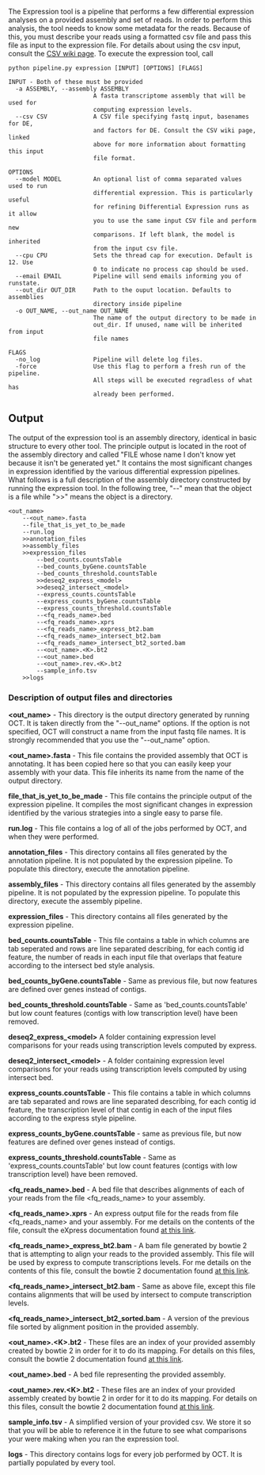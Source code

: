 The Expression tool is a pipeline that performs a few differential expression analyses on a provided assembly and set of reads. In order to perform this analysis, the tool needs to know some metadata for the reads. Because of this, you must describe your reads using a formatted csv file and pass this file as input to the expression file. For details about using the csv input, consult the [CSV wiki page](CSV_input). To execute the expression tool, call

```
python pipeline.py expression [INPUT] [OPTIONS] [FLAGS]

INPUT - Both of these must be provided
  -a ASSEMBLY, --assembly ASSEMBLY
                        A fasta transcriptome assembly that will be used for 
                        computing expression levels.
  --csv CSV             A CSV file specifying fastq input, basenames for DE,
                        and factors for DE. Consult the CSV wiki page, linked 
                        above for more information about formatting this input 
                        file format.

OPTIONS 
  --model MODEL         An optional list of comma separated values used to run
                        differential expression. This is particularly useful
                        for refining Differential Expression runs as it allow
                        you to use the same input CSV file and perform new
                        comparisons. If left blank, the model is inherited 
                        from the input csv file.
  --cpu CPU             Sets the thread cap for execution. Default is 12. Use
                        0 to indicate no process cap should be used.
  --email EMAIL         Pipeline will send emails informing you of runstate.
  --out_dir OUT_DIR     Path to the ouput location. Defaults to assemblies
                        directory inside pipeline
  -o OUT_NAME, --out_name OUT_NAME
                        The name of the output directory to be made in
                        out_dir. If unused, name will be inherited from input
                        file names

FLAGS
  -no_log               Pipeline will delete log files.
  -force                Use this flag to perform a fresh run of the pipeline.
                        All steps will be executed regradless of what has
                        already been performed.
```
## Output
The output of the expression tool is an assembly directory, identical in basic structure to every other tool. The principle output is located in the root of the assembly directory and called "FILE whose name I don't know yet because it isn't be generated yet." It contains the most significant changes in expression identified by the various differential expression pipelines. What follows is a full description of the assembly directory constructed by running the expression tool. In the following tree, "--" mean that the object is a file while ">>" means the object is a directory.

```
<out_name>
    --<out_name>.fasta
    --file_that_is_yet_to_be_made
    --run.log
    >>annotation_files
    >>assembly_files
    >>expression_files
        --bed_counts.countsTable
        --bed_counts_byGene.countsTable
        --bed_counts_threshold.countsTable
        >>deseq2_express_<model>
        >>deseq2_intersect_<model>
        --express_counts.countsTable
        --express_counts_byGene.countsTable
        --express_counts_threshold.countsTable
        --<fq_reads_name>.bed
        --<fq_reads_name>.xprs
        --<fq_reads_name>_express_bt2.bam
        --<fq_reads_name>_intersect_bt2.bam
        --<fq_reads_name>_intersect_bt2_sorted.bam
        --<out_name>.<K>.bt2
        --<out_name>.bed
        --<out_name>.rev.<K>.bt2
        --sample_info.tsv
    >>logs

```
### Description of output files and directories

**\<out\_name\>** - This directory is the output directory generated by running OCT. It is taken directly from the "--out\_name"  options. If the option is not specified, OCT will construct a name from the input fastq file names. It is strongly recommended that you use the "--out\_name" option.

**\<out\_name\>.fasta** - This file contains the provided assembly that OCT is annotating. It has been copied here so that you can easily keep your assembly with your data. This file inherits its name from the name of the output directory.

**file\_that\_is\_yet\_to\_be\_made** - This file contains the principle output of the expression pipeline. It compiles the most significant changes in expression identified by the various strategies into a single easy to parse file.

**run.log** - This file contains a log of all of the jobs performed by OCT, and when they were performed.

**annotation\_files** - This directory contains all files generated by the annotation pipeline. It is not populated by the expression pipeline. To populate this directory, execute the annotation pipeline.

**assembly\_files** - This directory contains all files generated by the assembly pipeline. It is not populated by the expression pipeline. To populate this directory, execute the assembly pipeline.

**expression\_files** - This directory contains all files generated by the expression pipeline.

**bed\_counts.countsTable** - This file contains a table in which columns are tab seperated and rows are line separated describing, for each contig id feature, the number of reads in each input file that overlaps that feature according to the intersect bed style analysis.

**bed\_counts\_byGene.countsTable** - Same as previous file, but now features are defined over genes instead of contigs.

**bed\_counts\_threshold.countsTable** - Same as 'bed\_counts.countsTable' but low count features (contigs with low transcription level) have been removed.

**deseq2\_express\_\<model\>** A folder containing expression level comparisons for your reads using transcription levels computed by express. 

**deseq2\_intersect\_\<model\>** - A folder containing expression level comparisons for your reads using transcription levels computed by using intersect bed.

**express\_counts.countsTable** - This file contains a table in which columns are tab separated and rows are line separated describing, for each contig id feature, the transcription level of that contig in each of the input files according to the express style pipeline.

**express\_counts\_byGene.countsTable** - same as previous file, but now features are defined over genes instead of contigs.

**express\_counts\_threshold.countsTable** - Same as 'express\_counts.countsTable' but low count features (contigs with low transcription level) have been removed.

**\<fq\_reads\_name\>.bed** - A bed file that describes alignments of each of your reads from the file \<fq\_reads\_name\> to your assembly.

**\<fq\_reads\_name\>.xprs** - An express output file for the reads from file \<fq\_reads\_name\> and your assembly. For me details on the contents of the file, consult the eXpress documentation found [at this link](http://bio.math.berkeley.edu/eXpress/manual.html).

**\<fq\_reads\_name\>\_express\_bt2.bam** - A bam file generated by bowtie 2 that is attempting to align your reads to the provided assembly. This file will be used by express to compute transcriptions levels. For me details on the contents of this file, consult the bowtie 2 documentation found [at this link](http://bowtie-bio.sourceforge.net/bowtie2/manual.shtml).

**\<fq\_reads\_name\>\_intersect\_bt2.bam** -  Same as above file, except this file contains alignments that will be used by intersect to compute transcription levels.

**\<fq\_reads\_name\>\_intersect\_bt2\_sorted.bam** - A version of the previous file sorted by alignment position in the provided assembly.

**\<out\_name\>.\<K\>.bt2** - These files are an index of your provided assembly created by bowtie 2 in order for it to do its mapping. For details on this files, consult the bowtie 2 documentation found [at this link](http://bowtie-bio.sourceforge.net/bowtie2/manual.shtml).

**\<out\_name\>.bed** - A bed file representing the provided assembly.

**\<out\_name\>.rev.\<K\>.bt2** - These files are an index of your provided assembly created by bowtie 2 in order for it to do its mapping. For details on this files, consult the bowtie 2 documentation found [at this link](http://bowtie-bio.sourceforge.net/bowtie2/manual.shtml).

**sample\_info.tsv** - A simplified version of your provided csv. We store it so that you will be able to reference it in the future to see what comparisons your were making when you ran the expression tool.

**logs** - This directory contains logs for every job performed by OCT. It is partially populated by every tool.




